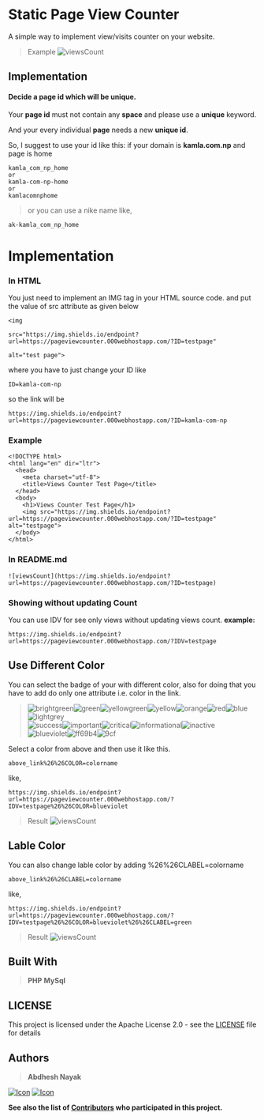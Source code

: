 

# Static Page View Counter

A simple way to implement view/visits counter on your website.

> Example
>![viewsCount](https://img.shields.io/endpoint?url=https://pageviewcounter.000webhostapp.com/?ID=testpage)


## Implementation

#### Decide a page id which will be unique.

Your **page id** must not contain any **space** and please use a **unique** keyword.

And your every individual **page** needs a new **unique id**.

So, I suggest to use your id like this:
if your domain is **kamla.com.np** and page is home

```
kamla_com_np_home
or
kamla-com-np-home
or
kamlacomnphome
```
>or you can use a nike name like,
```
ak-kamla_com_np_home
```

# Implementation
### In HTML

You just need to implement an IMG tag in your HTML source code. and put the value of src attribute as given below

```
<img

src="https://img.shields.io/endpoint?url=https://pageviewcounter.000webhostapp.com/?ID=testpage"

alt="test page">
```
where you have to just change your ID
like
```
ID=kamla-com-np
```
so the link will be
```
https://img.shields.io/endpoint?url=https://pageviewcounter.000webhostapp.com/?ID=kamla-com-np
```


### Example
```
<!DOCTYPE html>
<html lang="en" dir="ltr">
  <head>
    <meta charset="utf-8">
    <title>Views Counter Test Page</title>
  </head>
  <body>
    <h1>Views Counter Test Page</h1>
    <img src="https://img.shields.io/endpoint?url=https://pageviewcounter.000webhostapp.com/?ID=testpage" alt="testpage">
  </body>
</html>
```
### In README.md
```
![viewsCount](https://img.shields.io/endpoint?url=https://pageviewcounter.000webhostapp.com/?ID=testpage)
```
### Showing without updating Count
You can use IDV for see only views without updating views count.
**example:**
```
https://img.shields.io/endpoint?url=https://pageviewcounter.000webhostapp.com/?IDV=testpage
```

## Use Different Color
You can select the badge of your with different color, also for doing that you have to add do only  one attribute i.e. color in the link.

><p><span><span display="inline" height="20px" class="common__BadgeWrapper-v13icv-3 gEmBHT"><img alt="brightgreen" src="https://img.shields.io/badge/-brightgreen-brightgreen"></span><span display="inline" height="20px" class="common__BadgeWrapper-v13icv-3 gEmBHT"><img alt="green" src="https://img.shields.io/badge/-green-green"></span><span display="inline" height="20px" class="common__BadgeWrapper-v13icv-3 gEmBHT"><img alt="yellowgreen" src="https://img.shields.io/badge/-yellowgreen-yellowgreen"></span><span display="inline" height="20px" class="common__BadgeWrapper-v13icv-3 gEmBHT"><img alt="yellow" src="https://img.shields.io/badge/-yellow-yellow"></span><span display="inline" height="20px" class="common__BadgeWrapper-v13icv-3 gEmBHT"><img alt="orange" src="https://img.shields.io/badge/-orange-orange"></span><span display="inline" height="20px" class="common__BadgeWrapper-v13icv-3 gEmBHT"><img alt="red" src="https://img.shields.io/badge/-red-red"></span><span display="inline" height="20px" class="common__BadgeWrapper-v13icv-3 gEmBHT"><img alt="blue" src="https://img.shields.io/badge/-blue-blue"></span><span display="inline" height="20px" class="common__BadgeWrapper-v13icv-3 gEmBHT"><img alt="lightgrey" src="https://img.shields.io/badge/-lightgrey-lightgrey"></span></span><br><span><span display="inline" height="20px" class="common__BadgeWrapper-v13icv-3 gEmBHT"><img alt="success" src="https://img.shields.io/badge/-success-success"></span><span display="inline" height="20px" class="common__BadgeWrapper-v13icv-3 gEmBHT"><img alt="important" src="https://img.shields.io/badge/-important-important"></span><span display="inline" height="20px" class="common__BadgeWrapper-v13icv-3 gEmBHT"><img alt="critical" src="https://img.shields.io/badge/-critical-critical"></span><span display="inline" height="20px" class="common__BadgeWrapper-v13icv-3 gEmBHT"><img alt="informational" src="https://img.shields.io/badge/-informational-informational"></span><span display="inline" height="20px" class="common__BadgeWrapper-v13icv-3 gEmBHT"><img alt="inactive" src="https://img.shields.io/badge/-inactive-inactive"></span></span><br><span><span display="inline" height="20px" class="common__BadgeWrapper-v13icv-3 gEmBHT"><img alt="blueviolet" src="https://img.shields.io/badge/-blueviolet-blueviolet"></span><span display="inline" height="20px" class="common__BadgeWrapper-v13icv-3 gEmBHT"><img alt="ff69b4" src="https://img.shields.io/badge/-ff69b4-ff69b4"></span><span display="inline" height="20px" class="common__BadgeWrapper-v13icv-3 gEmBHT"><img alt="9cf" src="https://img.shields.io/badge/-9cf-9cf"></span></span></p>


Select a color from above and then use it like this.
```
above_link%26%26COLOR=colorname
```
like,
```
https://img.shields.io/endpoint?url=https://pageviewcounter.000webhostapp.com/?IDV=testpage%26%26COLOR=blueviolet
```
>Result
>![viewsCount](https://img.shields.io/endpoint?url=https://pageviewcounter.000webhostapp.com/?IDV=testpage%26%26COLOR=blueviolet)

## Lable Color

You can also change lable color by adding %26%26CLABEL=colorname
```
above_link%26%26CLABEL=colorname
```
like,
```
https://img.shields.io/endpoint?url=https://pageviewcounter.000webhostapp.com/?IDV=testpage%26%26COLOR=blueviolet%26%26CLABEL=green
```
>Result
>![viewsCount](https://img.shields.io/endpoint?url=https://pageviewcounter.000webhostapp.com/?IDV=testpage%26%26COLOR=blueviolet%26%26CLABEL=green)

## Built With

>**PHP**
>**MySql**

## LICENSE

This project is licensed under the Apache License 2.0 - see the [LICENSE](https://github.com/abdheshnayak/static-website-views-counter/blob/master/LICENSE) file for details

## Authors
>**Abdhesh Nayak**

[![Icon](https://img.shields.io/badge/Github-lightgrey)](https://github.com/abdheshnayak) [![Icon](https://img.shields.io/badge/LinkedIn-blue)](https://www.linkedin.com/in/abdhesh-nayak/)

**See also the list of [Contributors](https://github.com/abdheshnayak/static-website-views-counter/contributors) who participated in this project.**
